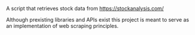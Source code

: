 A script that retrieves stock data from https://stockanalysis.com/

Although prexisting libraries and APIs exist this project is
meant to serve as an implementation of web scraping principles.

